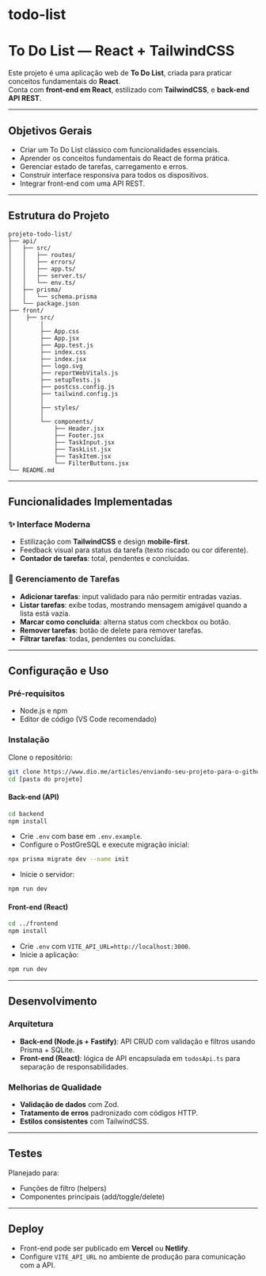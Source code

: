 # todo-list
# To Do List — React + TailwindCSS

Este projeto é uma aplicação web de **To Do List**, criada para praticar conceitos fundamentais do **React**.  
Conta com **front-end em React**, estilizado com **TailwindCSS**, e **back-end API REST**.

---

## Objetivos Gerais

- Criar um To Do List clássico com funcionalidades essenciais.
- Aprender os conceitos fundamentais do React de forma prática.
- Gerenciar estado de tarefas, carregamento e erros.
- Construir interface responsiva para todos os dispositivos.
- Integrar front-end com uma API REST.

---

## Estrutura do Projeto

```
projeto-todo-list/
├── api/
│   ├── src/
│   │   ├── routes/
│   │   ├── errors/
│   │   ├── app.ts/
│   │   ├── server.ts/
│   │   └── env.ts/
│   ├── prisma/
│   │   └── schema.prisma
│   └── package.json
├── front/
│    ├── src/
│        │ 
│        ├── App.css               
│        ├── App.jsx               
│        ├── App.test.js          
│        ├── index.css             
│        ├── index.jsx             
│        ├── logo.svg             
│        ├── reportWebVitals.js    
│        ├── setupTests.js         
│        ├── postcss.config.js     
│        ├── tailwind.config.js   
│        │
│        ├── styles/               
│        │
│        └── components/          
│            ├── Header.jsx       
│            ├── Footer.jsx        
│            ├── TaskInput.jsx     
│            ├── TaskList.jsx     
│            ├── TaskItem.jsx      
│            └── FilterButtons.jsx 
└── README.md
```

---

## Funcionalidades Implementadas

### ✨ Interface Moderna
- Estilização com **TailwindCSS** e design **mobile-first**.
- Feedback visual para status da tarefa (texto riscado ou cor diferente).
- **Contador de tarefas**: total, pendentes e concluídas.

### 💬 Gerenciamento de Tarefas
- **Adicionar tarefas**: input validado para não permitir entradas vazias.
- **Listar tarefas**: exibe todas, mostrando mensagem amigável quando a lista está vazia.
- **Marcar como concluída**: alterna status com checkbox ou botão.
- **Remover tarefas**: botão de delete para remover tarefas.
- **Filtrar tarefas**: todas, pendentes ou concluídas.

---

## Configuração e Uso

### Pré-requisitos
- Node.js e npm
- Editor de código (VS Code recomendado)

### Instalação

Clone o repositório:

```bash
git clone https://www.dio.me/articles/enviando-seu-projeto-para-o-github
cd [pasta do projeto]
```

#### Back-end (API)

```bash
cd backend
npm install
```

- Crie `.env` com base em `.env.example`.
- Configure o PostGreSQL e execute migração inicial:

```bash
npx prisma migrate dev --name init
```

- Inicie o servidor:

```bash
npm run dev
```

#### Front-end (React)

```bash
cd ../frontend
npm install
```

- Crie `.env` com `VITE_API_URL=http://localhost:3000`.
- Inicie a aplicação:

```bash
npm run dev
```

---

## Desenvolvimento

### Arquitetura
- **Back-end (Node.js + Fastify)**: API CRUD com validação e filtros usando Prisma + SQLite.
- **Front-end (React)**: lógica de API encapsulada em `todosApi.ts` para separação de responsabilidades.

### Melhorias de Qualidade
- **Validação de dados** com Zod.
- **Tratamento de erros** padronizado com códigos HTTP.
- **Estilos consistentes** com TailwindCSS.

---

## Testes
Planejado para:
- Funções de filtro (helpers)
- Componentes principais (add/toggle/delete)

---

## Deploy
- Front-end pode ser publicado em **Vercel** ou **Netlify**.
- Configure `VITE_API_URL` no ambiente de produção para comunicação com a API.
